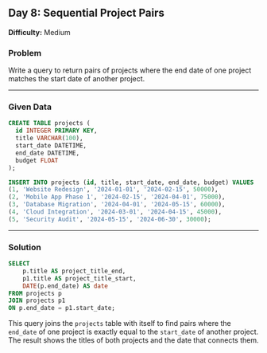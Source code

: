 ## Day 8: Sequential Project Pairs
**Difficulty:** Medium

### Problem
Write a query to return pairs of projects where the end date of one project matches the start date of another project.

---

### Given Data
```sql
CREATE TABLE projects (
  id INTEGER PRIMARY KEY,
  title VARCHAR(100),
  start_date DATETIME,
  end_date DATETIME,
  budget FLOAT
);

INSERT INTO projects (id, title, start_date, end_date, budget) VALUES
(1, 'Website Redesign', '2024-01-01', '2024-02-15', 50000),
(2, 'Mobile App Phase 1', '2024-02-15', '2024-04-01', 75000),
(3, 'Database Migration', '2024-04-01', '2024-05-15', 60000),
(4, 'Cloud Integration', '2024-03-01', '2024-04-15', 45000),
(5, 'Security Audit', '2024-05-15', '2024-06-30', 30000);
```

---

### Solution
```sql
SELECT
    p.title AS project_title_end,
    p1.title AS project_title_start,
    DATE(p.end_date) AS date
FROM projects p  
JOIN projects p1  
ON p.end_date = p1.start_date;
```

This query joins the `projects` table with itself to find pairs where the `end_date` of one project is exactly equal to the `start_date` of another project. The result shows the titles of both projects and the date that connects them.

